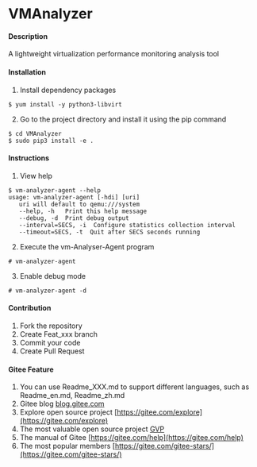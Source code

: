 # VMAnalyzer

#### Description
A lightweight virtualization performance monitoring analysis tool

#### Installation

1.  Install dependency packages
   ```
   $ yum install -y python3-libvirt
   ```

2.  Go to the project directory and install it using the pip command
   ```
   $ cd VMAnalyzer
   $ sudo pip3 install -e .
   ```

#### Instructions

1.  View help
   ```
   $ vm-analyzer-agent --help
   usage: vm-analyzer-agent [-hdi] [uri]
      uri will default to qemu:///system
      --help, -h   Print this help message
      --debug, -d  Print debug output
      --interval=SECS, -i  Configure statistics collection interval
      --timeout=SECS, -t  Quit after SECS seconds running
   ```

2.  Execute the vm-Analyser-Agent program
   ```
   # vm-analyzer-agent
   ```

3.  Enable debug mode
   ```
   # vm-analyzer-agent -d
   ```

#### Contribution

1.  Fork the repository
2.  Create Feat_xxx branch
3.  Commit your code
4.  Create Pull Request


#### Gitee Feature

1.  You can use Readme\_XXX.md to support different languages, such as Readme\_en.md, Readme\_zh.md
2.  Gitee blog [blog.gitee.com](https://blog.gitee.com)
3.  Explore open source project [https://gitee.com/explore](https://gitee.com/explore)
4.  The most valuable open source project [GVP](https://gitee.com/gvp)
5.  The manual of Gitee [https://gitee.com/help](https://gitee.com/help)
6.  The most popular members  [https://gitee.com/gitee-stars/](https://gitee.com/gitee-stars/)
